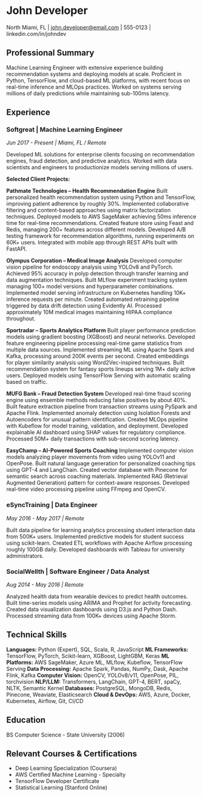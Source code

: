 # John Developer
North Miami, FL | john.developer@email.com | 555-0123 | linkedin.com/in/johndev

## Professional Summary

Machine Learning Engineer with extensive experience building recommendation systems and deploying models at scale. Proficient in Python, TensorFlow, and cloud-based ML platforms, with recent focus on real-time inference and MLOps practices. Worked on systems serving millions of daily predictions while maintaining sub-100ms latency.

## Experience

### Softgreat | Machine Learning Engineer
*Jun 2017 - Present | Miami, FL / Remote*

Developed ML solutions for enterprise clients focusing on recommendation engines, fraud detection, and predictive analytics. Worked with data scientists and engineers to productionize models serving millions of users.

**Selected Client Projects:**

**Pathmate Technologies – Health Recommendation Engine**
Built personalized health recommendation system using Python and TensorFlow, improving patient adherence by roughly 30%. Implemented collaborative filtering and content-based approaches using matrix factorization techniques. Deployed models to AWS SageMaker achieving 50ms inference time for real-time recommendations. Created feature store using Feast and Redis, managing 200+ features across different models. Developed A/B testing framework for recommendation algorithms, running experiments on 60K+ users. Integrated with mobile app through REST APIs built with FastAPI.

**Olympus Corporation – Medical Image Analysis**
Developed computer vision pipeline for endoscopy analysis using YOLOv8 and PyTorch. Achieved 95% accuracy in polyp detection through transfer learning and data augmentation techniques. Built MLflow experiment tracking system managing 100+ model versions and hyperparameter combinations. Implemented model serving infrastructure on Kubernetes handling 10K+ inference requests per minute. Created automated retraining pipeline triggered by data drift detection using Evidently AI. Processed approximately 10M medical images maintaining HIPAA compliance throughout.

**Sportradar – Sports Analytics Platform**
Built player performance prediction models using gradient boosting (XGBoost) and neural networks. Developed feature engineering pipeline processing real-time game statistics from multiple data sources. Implemented streaming ML using Apache Spark and Kafka, processing around 200K events per second. Created embeddings for player similarity analysis using Word2Vec-inspired techniques. Built recommendation system for fantasy sports lineups serving 1M+ daily active users. Deployed models using TensorFlow Serving with automatic scaling based on traffic.

**MUFG Bank – Fraud Detection System**
Developed real-time fraud scoring engine using ensemble methods reducing false positives by about 40%. Built feature extraction pipeline from transaction streams using PySpark and Apache Flink. Implemented anomaly detection using Isolation Forests and Autoencoders for unusual pattern identification. Created MLOps pipeline with Kubeflow for model training, validation, and deployment. Developed explainable AI dashboard using SHAP values for regulatory compliance. Processed 50M+ daily transactions with sub-second scoring latency.

**EasyChamp – AI-Powered Sports Coaching**
Implemented computer vision models analyzing player movements from video using YOLOv11 and OpenPose. Built natural language generation for personalized coaching tips using GPT-4 and LangChain. Created vector database with Pinecone for semantic search across coaching materials. Implemented RAG (Retrieval Augmented Generation) pattern for context-aware responses. Developed real-time video processing pipeline using FFmpeg and OpenCV.

### eSyncTraining | Data Engineer
*May 2016 - May 2017 | Remote*

Built data pipeline for learning analytics processing student interaction data from 500K+ users. Implemented predictive models for student success using scikit-learn. Created ETL workflows with Apache Airflow processing roughly 100GB daily. Developed dashboards with Tableau for university administrators.

### SocialWellth | Software Engineer / Data Analyst
*Aug 2014 - May 2016 | Remote*

Analyzed health data from wearable devices to predict health outcomes. Built time-series models using ARIMA and Prophet for activity forecasting. Created data visualization dashboards using D3.js and Python Dash. Processed streaming data from 100K+ devices using Apache Storm.

## Technical Skills

**Languages:** Python (Expert), SQL, Scala, R, JavaScript
**ML Frameworks:** TensorFlow, PyTorch, Scikit-learn, XGBoost, LightGBM, Keras
**ML Platforms:** AWS SageMaker, Azure ML, MLflow, Kubeflow, TensorFlow Serving
**Data Processing:** Apache Spark, Pandas, NumPy, Dask, Apache Flink, Kafka
**Computer Vision:** OpenCV, YOLOv8/v11, OpenPose, PIL, torchvision
**NLP/LLM:** Transformers, LangChain, GPT-4, BERT, spaCy, NLTK, Semantic Kernel
**Databases:** PostgreSQL, MongoDB, Redis, Pinecone, Weaviate, Elasticsearch
**Cloud & DevOps:** AWS, Azure, Docker, Kubernetes, Airflow, Git, CI/CD

## Education

BS Computer Science - State University (2006)

## Relevant Courses & Certifications

- Deep Learning Specialization (Coursera)
- AWS Certified Machine Learning - Specialty
- TensorFlow Developer Certificate
- Statistical Learning (Stanford Online)